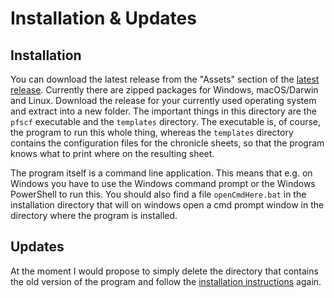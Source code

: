 # Installation & Updates

## Installation

You can download the latest release from the "Assets" section of the [latest release](https://github.com/razanur37/pfscf/releases/latest).
Currently there are zipped packages for Windows, macOS/Darwin and Linux.
Download the release for your currently used operating system and extract into a new folder.
The important things in this directory are the `pfscf` executable and the `templates` directory.
The executable is, of course, the program to run this whole thing, whereas the `templates` directory contains the configuration files for the chronicle sheets, so that the program knows what to print where on the resulting sheet.

The program itself is a command line application.
This means that e.g. on Windows you have to use the Windows command prompt or the Windows PowerShell to run this.
You should also find a file `openCmdHere.bat` in the installation directory that will on windows open a cmd prompt window in the directory where the program is installed.

## Updates

At the moment I would propose to simply delete the directory that contains the old version of the program and follow the [installation instructions](#installation) again.
